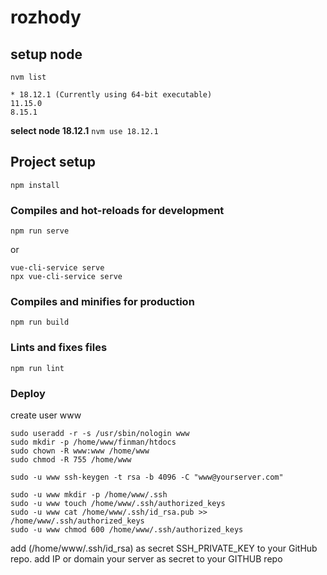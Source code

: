# rozhody

## setup node
```nvm list```

```
* 18.12.1 (Currently using 64-bit executable)
11.15.0
8.15.1
```

**select node 18.12.1**
```nvm use 18.12.1```

## Project setup
```
npm install
```

### Compiles and hot-reloads for development
```
npm run serve
```
or
```
vue-cli-service serve
npx vue-cli-service serve
```

### Compiles and minifies for production
```
npm run build
```

### Lints and fixes files
```
npm run lint
```

### Deploy

create user www

```
sudo useradd -r -s /usr/sbin/nologin www
sudo mkdir -p /home/www/finman/htdocs
sudo chown -R www:www /home/www
sudo chmod -R 755 /home/www
```

```
sudo -u www ssh-keygen -t rsa -b 4096 -C "www@yourserver.com"
```

```
sudo -u www mkdir -p /home/www/.ssh
sudo -u www touch /home/www/.ssh/authorized_keys
sudo -u www cat /home/www/.ssh/id_rsa.pub >> /home/www/.ssh/authorized_keys
sudo -u www chmod 600 /home/www/.ssh/authorized_keys
```

add (/home/www/.ssh/id_rsa) as secret SSH_PRIVATE_KEY to your GitHub repo.
add IP or domain your server as secret to your GITHUB repo

